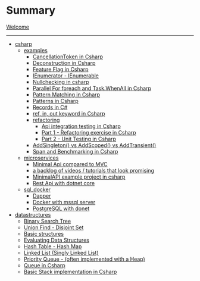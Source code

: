 # Summary

[Welcome](README.md)

----
* [csharp]()
	* [examples]()
		* [CancellationToken in Csharp](csharp/examples/CancellationToken.md)
		* [Deconstruction in Csharp](csharp/examples/Deconstruction.md)
		* [Feature Flag in Csharp](csharp/examples/FeatureFlag.md)
		* [IEnumerator - IEnumerable](csharp/examples/IEnumerator.md)
		* [Nullchecking in csharp](csharp/examples/nullchecking.md)
		* [Parallel For foreach and Task.WhenAll in Csharp](csharp/examples/parellism.md)
		* [Pattern Matching in Csharp](csharp/examples/PatternMatching.md)
		* [Patterns in Csharp](csharp/examples/patterns.md)
		* [Records in C#](csharp/examples/records.md)
		* [ref, in, out keyword in Csharp](csharp/examples/ref_in_out.md)
		* [refactoring]()
			* [Api integration testing in Csharp](csharp/examples/refactoring/api_testing_integration_testing.md)
			* [Part 1 - Refactoring exercise in Csharp ](csharp/examples/refactoring/example1_refactoring.md)
			* [Part 2 - Unit Testing in Csharp](csharp/examples/refactoring/example2_unit_testing.md)
		* [AddSingleton() vs AddScoped() vs AddTransient()](csharp/examples/singleton_scoped_transient.md)
		* [Span and Benchmarking in Csharp](csharp/examples/span.md)
	* [microservices]()
		* [Minimal Api compared to MVC](csharp/microservices/api_basics.md)
		* [a backlog of videos / tutorials that look promising](csharp/microservices/info.md)
		* [MinimalAPI example project in csharp](csharp/microservices/minimal_api.md)
		* [Rest Api with dotnet core](csharp/microservices/rest_api.md)
	* [sql_docker]()
		* [Dapper](csharp/sql_docker/dapper.md)
		* [Docker with mssql server](csharp/sql_docker/docker.md)
		* [PostgreSQL with donet ](csharp/sql_docker/postgre.md)
* [datastructures]()
	* [Binary Search Tree](datastructures/binary_search_tree.md)
	* [Union Find - Disjoint Set](datastructures/disjoined_set.md)
	* [Basic structures](datastructures/dynamic_array.md)
	* [Evaluating Data Structures](datastructures/Evaluating.md)
	* [Hash Table - Hash Map](datastructures/hashtable.md)
	* [Linked List (Singly Linked List)](datastructures/linked_list.md)
	* [Priority Queue - (often implemented with a Heap)](datastructures/priority_queue.md)
	* [Queue in Csharp](datastructures/queue.md)
	* [Basic Stack implementation in Csharp](datastructures/stack.md)